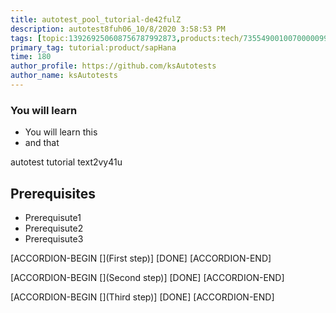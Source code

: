 ```yaml
---
title: autotest_pool_tutorial-de42fulZ
description: autotest8fuh06_10/8/2020 3:58:53 PM
tags: [topic:139269250608756787992873,products:tech/73554900100700000996,tutorial:experience/advanced]
primary_tag: tutorial:product/sapHana
time: 180
author_profile: https://github.com/ksAutotests
author_name: ksAutotests
---
```

### You will learn
- You will learn this
- and that

autotest tutorial text2vy41u

## Prerequisites
- Prerequisute1
- Prerequisute2
- Prerequisute3

[ACCORDION-BEGIN [](First step)]
[DONE]
[ACCORDION-END]

[ACCORDION-BEGIN [](Second step)]
[DONE]
[ACCORDION-END]

[ACCORDION-BEGIN [](Third step)]
[DONE]
[ACCORDION-END]

